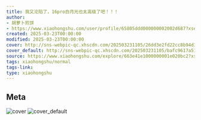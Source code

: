 ```yaml
---
title: 我又沦陷了，16pro白月光也太高级了吧！！！
author:
- 胡萝卜煎饼
- https://www.xiaohongshu.com/user/profile/65805ddd000000002002d687?xsec_token=undefined
created: 2025-03-23T00:00:00
modified: 2025-03-23T00:00:00
cover: http://sns-webpic-qc.xhscdn.com/202503231105/26dd3e2fd22cc8b94d35b4b885db1ab5/1040g008312kejok7gm505pc0bneo5lk7mh8dj58!nc_n_webp_prv_1
cover_default: http://sns-webpic-qc.xhscdn.com/202503231105/bafc9617a511a5f5123e898814d6f690/1040g008312kejok7gm505pc0bneo5lk7mh8dj58!nc_n_webp_mw_1
source: https://www.xiaohongshu.com/explore/663e41e1000000001e020bc2?xsec_token=ABVpP4vHe0dwhvPMc8i7MRCY9mQylkaMWnd-NN3jBIBpo=
tags: xiaohongshu/normal
tags-link:
type: xiaohongshu
---
```


## Meta

![cover](http://sns-webpic-qc.xhscdn.com/202503231105/26dd3e2fd22cc8b94d35b4b885db1ab5/1040g008312kejok7gm505pc0bneo5lk7mh8dj58!nc_n_webp_prv_1)
![cover_default](http://sns-webpic-qc.xhscdn.com/202503231105/bafc9617a511a5f5123e898814d6f690/1040g008312kejok7gm505pc0bneo5lk7mh8dj58!nc_n_webp_mw_1)
